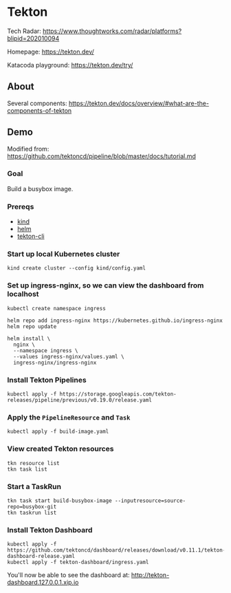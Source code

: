 # Tekton

Tech Radar:
https://www.thoughtworks.com/radar/platforms?blipid=202010094

Homepage:
https://tekton.dev/

Katacoda playground:
https://tekton.dev/try/

## About

Several components:
https://tekton.dev/docs/overview/#what-are-the-components-of-tekton

## Demo

Modified from:
https://github.com/tektoncd/pipeline/blob/master/docs/tutorial.md

### Goal

Build a busybox image.

### Prereqs

- [kind](https://kind.sigs.k8s.io/)
- [helm](https://helm.sh/)
- [tekton-cli](https://github.com/tektoncd/cli)

### Start up local Kubernetes cluster

```
kind create cluster --config kind/config.yaml
```

### Set up ingress-nginx, so we can view the dashboard from localhost

```
kubectl create namespace ingress

helm repo add ingress-nginx https://kubernetes.github.io/ingress-nginx
helm repo update

helm install \
  nginx \
  --namespace ingress \
  --values ingress-nginx/values.yaml \
  ingress-nginx/ingress-nginx
```

### Install Tekton Pipelines

```
kubectl apply -f https://storage.googleapis.com/tekton-releases/pipeline/previous/v0.19.0/release.yaml
```

### Apply the `PipelineResource` and `Task`

```
kubectl apply -f build-image.yaml
```

### View created Tekton resources

```
tkn resource list
tkn task list
```

### Start a TaskRun

```
tkn task start build-busybox-image --inputresource=source-repo=busybox-git
tkn taskrun list
```

### Install Tekton Dashboard

```
kubectl apply -f https://github.com/tektoncd/dashboard/releases/download/v0.11.1/tekton-dashboard-release.yaml
kubectl apply -f tekton-dashboard/ingress.yaml
```

You'll now be able to see the dashboard at:
http://tekton-dashboard.127.0.0.1.xip.io
